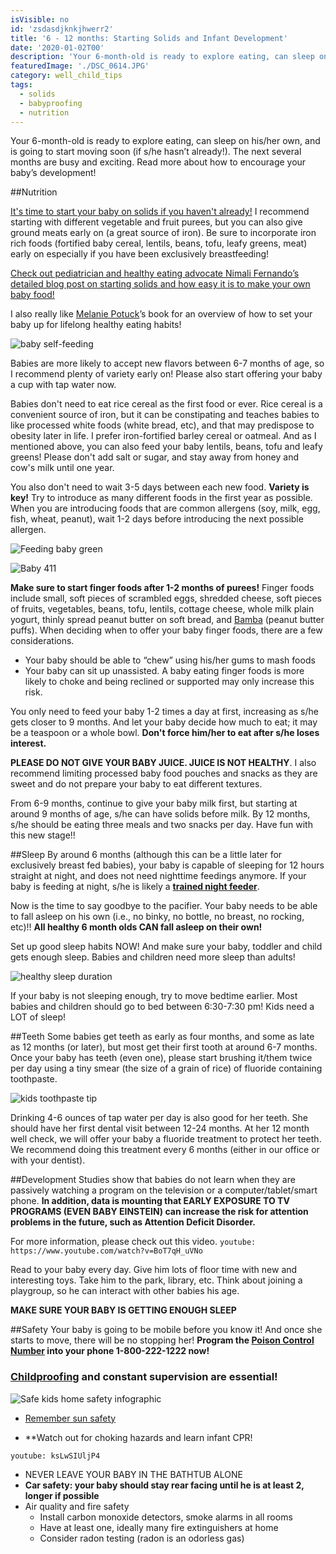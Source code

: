```yaml
---
isVisible: no
id: 'zsdasdjknkjhwerr2'
title: '6 - 12 months: Starting Solids and Infant Development'
date: '2020-01-02T00'
description: 'Your 6-month-old is ready to explore eating, can sleep on his/her own, and is going to start moving soon (if s/he hasn’t already!). The next several months are busy and exciting. Read more about how to encourage your baby’s development!'
featuredImage: './DSC_0614.JPG'
category: well_child_tips
tags:
  - solids
  - babyproofing
  - nutrition
---
```


Your 6-month-old is ready to explore eating, can sleep on his/her own, and is going to start moving soon (if s/he hasn’t already!). The next several months are busy and exciting. Read more about how to encourage your baby’s development!

##Nutrition

[It's time to start your baby on solids if you haven't already!](https://cl.kp.org/ncal/home/refcontainerpage.dam.html?damrefpath=/content/dam/clinicallibrary/ncal/clib/health_education/region/96440.pdf&q=solid%20food&context=searchkp)  I recommend starting with different vegetable and fruit purees, but you can also give ground meats early on (a great source of iron).  Be sure to incorporate iron rich foods (fortified baby cereal, lentils, beans, tofu, leafy greens, meat) early on especially if you have been exclusively breastfeeding!

[Check out pediatrician and healthy eating advocate Nimali Fernando’s detailed blog post on starting solids and how easy it is to make your own baby food!](https://doctoryum.org/baby-feedin-making-homemade-baby-food/)

I also really like [Melanie Potuck](https://mymunchbug.com/)’s book for an overview of how to set your baby up for lifelong healthy eating habits!

![baby self-feeding]( ./91MYvkelf7L.jpg)

Babies are more likely to accept new flavors between 6-7 months of age, so I recommend plenty of variety early on! Please also start offering your baby a cup with tap water now. 

Babies don't need to eat rice cereal as the first food or ever. Rice cereal is a convenient source of iron, but it can be constipating and teaches babies to like processed white foods (white bread, etc), and that may predispose to obesity later in life.  I prefer iron-fortified barley cereal or oatmeal. And as I mentioned above, you can also feed your baby lentils, beans, tofu and leafy greens! Please don't add salt or sugar, and stay away from honey and cow's milk until one year. 

You also don't need to wait 3-5 days between each new food. **Variety is key!** Try to introduce as many different foods in the first year as possible. When you are introducing foods that are common allergens (soy, milk, egg, fish, wheat, peanut), wait 1-2 days before introducing the next possible allergen. 

![Feeding baby green](./51iZ57GZjJL.jpg) 

![Baby 411](./680157838.jpg)

**Make sure to start finger foods after 1-2 months of purees!** Finger foods include small, soft pieces of scrambled eggs, shredded cheese, soft pieces of fruits, vegetables, beans, tofu, lentils, cottage cheese, whole milk plain yogurt, thinly spread peanut butter on soft bread, and [Bamba](http://en.wikipedia.org/wiki/Bamba_%28snack%29) (peanut butter puffs).  When deciding when to offer your baby finger foods, there are a few considerations.

* Your baby should be able to “chew” using his/her gums to mash foods 
* Your baby can sit up unassisted. A baby eating finger foods is more likely to choke and being reclined or supported may only increase this risk.

You only need to feed your baby 1-2 times a day at first, increasing as s/he gets closer to 9 months.  And let your baby decide how much to eat; it may be a teaspoon or a whole bowl.  **Don't force him/her to eat after s/he loses interest.**  

**PLEASE DO NOT GIVE YOUR BABY JUICE. JUICE IS NOT HEALTHY**. I also recommend limiting processed baby food pouches and snacks as they are sweet and do not prepare your baby to eat different textures. 

From 6-9 months, continue to give your baby milk first, but starting at around 9 months of age, s/he can have solids before milk.  By 12 months, s/he should be eating three meals and two snacks per day.  Have fun with this new stage!!

##Sleep
By around 6 months (although this can be a little later for exclusively breast fed babies), your baby is capable of sleeping for 12 hours straight at night, and does not need nighttime feedings anymore.  If your baby is feeding at night, s/he is likely a [**trained night feeder**](https://drcraigcanapari.com/learned-hunger-nighttime-feeding-stop-night-feeding/).  
 
Now is the time to say goodbye to the pacifier.  Your baby needs to be able to fall asleep on his own (i.e., no binky, no bottle, no breast, no rocking, etc)!!  **All healthy 6 month olds CAN fall asleep on their own!**  

Set up good sleep habits NOW! And make sure your baby, toddler and child gets enough sleep. Babies and children need more sleep than adults!

![healthy sleep duration](./healthy-sleep-duration-large.jpg) 

If your baby is not sleeping enough, try to move bedtime earlier. Most babies and children should go to bed between 6:30-7:30 pm! Kids need a LOT of sleep!


##Teeth
Some babies get teeth as early as four months, and some as late as 12 months (or later), but most get their first tooth at around 6-7 months.  Once your baby has teeth (even one), please start brushing it/them twice per day using a tiny smear (the size of a grain of rice) of fluoride containing toothpaste.  

![kids toothpaste tip](./infographic-kids-toothpaste-tip-7-HR.jpg)

Drinking 4-6 ounces of tap water per day is also good for her teeth.  She should have her first dental visit between 12-24 months.  At her 12 month well check, we will offer your baby a fluoride treatment to protect her teeth.  We recommend doing this treatment every 6 months (either in our office or with your dentist).   


##Development
Studies show that babies do not learn when they are passively watching a program on the television or a computer/tablet/smart phone.  **In addition, data is mounting that EARLY EXPOSURE TO TV PROGRAMS (EVEN BABY EINSTEIN) can increase the risk for attention problems in the future, such as Attention Deficit Disorder.** 

For more information, please check out this video. `youtube: https://www.youtube.com/watch?v=BoT7qH_uVNo`

Read to your baby every day.  Give him lots of floor time with new and interesting toys.  Take him to the park, library, etc.  Think about joining a playgroup, so he can interact with other babies his age.  

**MAKE SURE YOUR BABY IS GETTING ENOUGH SLEEP**


##Safety
Your baby is going to be mobile before you know it!  And once she starts to move, there will be no stopping her! 
**Program the [Poison Control Number](https://www.poison.org/18002221222) into your phone 1-800-222-1222 now!**

### [Childproofing](https://www.parents.com/toddlers-preschoolers/safety/toddlerproofing/home-safe-home-childproof-your-home-room-by-room/) and constant supervision are essential!

![Safe kids home safety infographic](safe_kids_home_safety_infographic_v3-page-001.jpg)

* [Remember sun safety](https://pedsderm.net/site/assets/files/1028/spd_sun_protection_color_web-2_final.pdf)
  
* **Watch out for choking hazards and learn infant CPR! 

`youtube: ksLwSIUljP4`

* NEVER LEAVE YOUR BABY IN THE BATHTUB ALONE
* **Car safety: your baby should stay rear facing until he is at least 2, longer if possible**
* Air quality and fire safety
  * Install carbon monoxide detectors, smoke alarms in all rooms
  * Have at least one, ideally many fire extinguishers at home
  * Consider radon testing (radon is an odorless gas)



